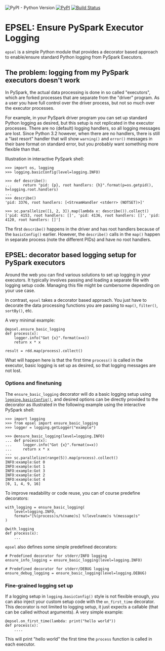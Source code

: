 
![PyPI - Python Version](https://img.shields.io/pypi/pyversions/epsel)
[![PyPI](https://img.shields.io/pypi/v/epsel)](https://pypi.org/project/epsel/)
[![Build Status](https://travis-ci.org/soxofaan/epsel.svg?branch=master)](https://travis-ci.org/soxofaan/epsel)

# EPSEL: Ensure PySpark Executor Logging

`epsel` is a simple Python module that provides
a decorator based approach to enable/ensure standard Python logging 
from PySpark Executors.


## The problem: logging from my PySpark executors doesn't work

In PySpark, the actual data processing is done in so called "executors",
which are forked processes that are separate from the "driver" program.
As a user you have full control over the driver process, 
but not so much over the executor processes.

For example, in your PySpark driver program you can set up 
standard Python logging as desired, 
but this setup is not replicated in the executor processes.
There are no (default) logging handlers, so all logging messages are lost.
Since Python 3.2 however, when there are no handlers,
there is still a "last resort" handler that will show 
`warning()` and `error()` messages in their bare format on standard error,
but you probably want something more flexible than that.


Illustration in interactive PySpark shell:

    >>> import os, logging
    >>> logging.basicConfig(level=logging.INFO)
    
    >>> def describe():
    ...     return "pid: {p}, root handlers: {h}".format(p=os.getpid(), h=logging.root.handlers)
    ... 
    >>> describe()
    'pid: 3376, root handlers: [<StreamHandler <stderr> (NOTSET)>]'

    >>> sc.parallelize([1, 2, 3]).map(lambda x: describe()).collect()
    ['pid: 4153, root handlers: []', 'pid: 4136, root handlers: []', 'pid: 4120, root handlers: []']

The first `describe()` happens in the driver and has root handlers because
of the `basicConfig()` earlier.
However, the `describe()` calls in the `map()` happen in separate process
(note the different PIDs) and have no root handlers.



## EPSEL: decorator based logging setup for PySpark executors

Around the web you can find various solutions to set up logging in your executors. 
It typically involves passing and loading a separate file with logging setup code.
Managing this file might be cumbersome depending on your use case.


In contrast, `epsel` takes a decorator based approach.
You just have to decorate the data processing functions you are passing 
to `map()`, `filter()`, `sortBy()`, etc. 

A very minimal example:

    @epsel.ensure_basic_logging
    def process(x):
        logger.info("Got {x}".format(x=x))
        return x * x
    
    result = rdd.map(process).collect()

What will happen here is that the first time `process()` is called 
in the executor, basic logging is set up as desired, 
so that logging messages are not lost.


### Options and finetuning

The `ensure_basic_logging` decorator will do a basic logging setup using 
[`logging.basicConfig()`](https://docs.python.org/3/library/logging.html#logging.basicConfig), 
and desired options can be directly provided to the decorator
as illustrated in the following example using the interactive PySpark shell:

    >>> import logging
    >>> from epsel import ensure_basic_logging
    >>> logger = logging.getLogger("example")
    
    >>> @ensure_basic_logging(level=logging.INFO)
    ... def process(x):
    ...     logger.info("Got {x}".format(x=x))
    ...     return x * x
    ... 
    >>> sc.parallelize(range(5)).map(process).collect()
    INFO:example:Got 0
    INFO:example:Got 1
    INFO:example:Got 3
    INFO:example:Got 2
    INFO:example:Got 4
    [0, 1, 4, 9, 16]

To improve readability or code reuse, you can of course predefine decorators:

    with_logging = ensure_basic_logging(
        level=logging.INFO,
        format="[%(process)s/%(name)s] %(levelname)s %(message)s"
    )
    
    @with_logging
    def process(x):
        ...


`epsel` also defines some simple predefined decorators:

    # Predefined decorator for stderr/INFO logging
    ensure_info_logging = ensure_basic_logging(level=logging.INFO)
    
    # Predefined decorator for stderr/DEBUG logging
    ensure_debug_logging = ensure_basic_logging(level=logging.DEBUG)


### Fine-grained logging set up

If a logging setup in `logging.basicConfig()` style is not flexible enough,
you can also inject your custom setup code with the `on_first_time` decorator.
This decorator is not limited to logging setup, it just expects
a callable (that can be called without arguments). A very simple example:


    @epsel.on_first_time(lambda: print("hello world"))
    def process(x):
        ....

This will print "hello world" the first time the `process` function is 
called in each executor.
